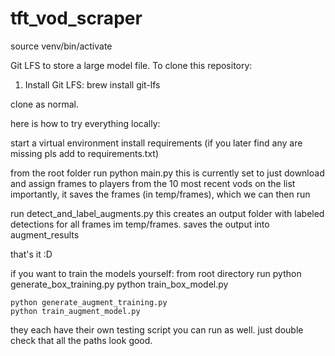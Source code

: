 # tft_vod_scraper

source venv/bin/activate

Git LFS to store a large model file. To clone this repository:
1. Install Git LFS:
brew install git-lfs

clone as normal.

here is how to try everything locally:

start a virtual environment
install requirements (if you later find any are missing pls add to requirements.txt)

from the root folder
run python main.py 
    this is currently set to just download and assign frames to players from the 10 most recent vods on the list
    importantly, it saves the frames (in temp/frames), which we can then run

run detect_and_label_augments.py
    this creates an output folder with labeled detections for all frames im temp/frames. saves the output into augment_results

that's it :D


if you want to train the models yourself:
from root directory run
    python generate_box_training.py
    python train_box_model.py

    python generate_augment_training.py
    python train_augment_model.py

they each have their own testing script you can run as well. just double check that all the paths look good.